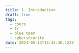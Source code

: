 ```yaml
---
title: 1. Introduction
draft: true
tags:
  - cours
  - fr
  - blue team
  - cybersécurité
date: 2024-05-13T15:45:30.123Z
---
```


